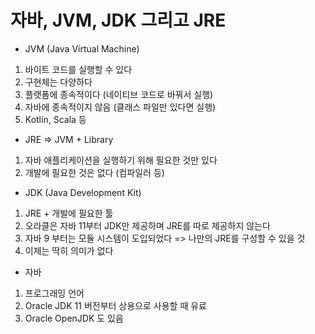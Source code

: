 # 자바, JVM, JDK 그리고 JRE

- JVM (Java Virtual Machine)

1. 바이트 코드를 실행할 수 있다
2. 구현체는 다양하다
3. 플랫폼에 종속적이다 (네이티브 코드로 바꿔서 실행)
4. 자바에 종속적이지 않음 (클래스 파일만 있다면 실행)
5. Kotlin, Scala 등

- JRE => JVM + Library

1. 자바 애플리케이션을 실행하기 위해 필요한 것만 있다
2. 개발에 필요한 것은 없다 (컴파일러 등)

- JDK (Java Development Kit)

1. JRE + 개발에 필요한 툴
2. 오라클은 자바 11부터 JDK만 제공하며 JRE를 따로 제공하지 않는다
3. 자바 9 부터는 모듈 시스템이 도입되었다 => 나만의 JRE를 구성할 수 있을 것
4. 이제는 딱히 의미가 없다

- 자바

1. 프로그래밍 언어
2. Oracle JDK 11 버전부터 상용으로 사용할 때 유료
3. Oracle OpenJDK 도 있음
